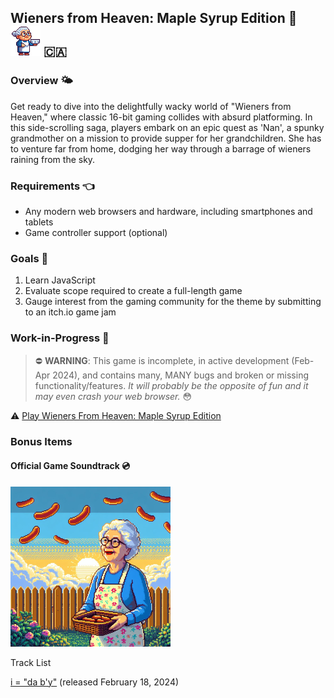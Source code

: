## Wieners from Heaven: Maple Syrup Edition 🌭![An animated sprite of a grandmother walking in place while facing right and holding a bowl](./docs/gdd/images/nan-walk-cycle-east.gif) 🇨🇦

### Overview 🌤️

Get ready to dive into the delightfully wacky world of "Wieners from Heaven," where classic 16-bit gaming collides with absurd platforming. In this side-scrolling saga, players embark on an epic quest as 'Nan', a spunky grandmother on a mission to provide supper for her grandchildren. She has to venture far from home, dodging her way through a barrage of wieners raining from the sky.

### Requirements 👈

- Any modern web browsers and hardware, including smartphones and tablets
- Game controller support (optional)

### Goals 🎯

1. Learn JavaScript
2. Evaluate scope required to create a full-length game
3. Gauge interest from the gaming community for the theme by submitting to an itch.io game jam

### Work-in-Progress 🚧

> ⛔️ **WARNING**: This game is incomplete, in active development (Feb-Apr 2024), and contains many, MANY bugs and broken or missing functionality/features. _It will probably be the opposite of fun and it may even crash your web browser._ 😳

⚠️ [Play Wieners From Heaven: Maple Syrup Edition](https://stevengranter.github.io/wieners-maple-syrup)

### Bonus Items

#### Official Game Soundtrack 💿

![An album cover in pixel art style of a grandmother outdoors during a sunset holding a wicker basket full of wieners, while wieners fall from the sky](./src/assets/images/wfh-album-cover-01.png)

Track List

[i = "da b'y"](https://soundcloud.com/sansunicorn/i-da-by) (released February 18, 2024)
